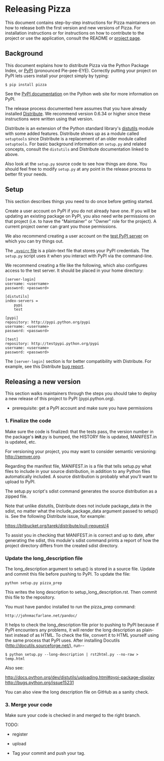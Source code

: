 Releasing Pizza
===============

This document contains step-by-step instructions for Pizza maintainers on
how to release both the first version and new versions of Pizza.
For installation instructions or for instructions on how to contribute to the
project or use the application, consult the README or
[project page](https://github.com/cjerdonek/groome-python-expected).


Background
----------

This document explains how to distribute Pizza via the Python Package Index,
or [PyPI](http://pypi.python.org/pypi) (pronounced Pie-pee-EYE).  Correctly
putting your project on PyPI lets users install your project simply by typing:

    $ pip install pizza

See the [PyPI documentation](http://docs.python.org/distutils/packageindex.html)
on the Python web site for more information on PyPI.

The release process documented here assumes that you have already installed
[Distribute](http://pypi.python.org/pypi/distribute).  We recommend version
0.6.34 or higher since these instructions were written using that version.

Distribute is an extension of the Python standard library's
[distutils](http://docs.python.org/distutils/index.html) module with
some added features.  Distribute shows up as a module called `setuptools`
since Distribute is a replacement of an older module called `setuptools`.
For basic background information on `setup.py` and related concepts,
consult the `distutils` and Distribute documentation linked to above.

Also look at the `setup.py` source code to see how things are done.  You
should feel free to modify `setup.py` at any point in the release process
to better fit your needs.


Setup
-----

This section describes things you need to do once before getting started.

Create a user account on PyPI if you do not already have one.  If you will
be updating an existing package on PyPI, you also need write permissions
on that project (i.e. to have the "Maintainer" or "Owner" role for the
project).  A current project owner can grant you those permissions.

We also recommend creating a user account on the
[test PyPI server](http://testpypi.python.org/pypi) on which you can
try things out.

The [`.pypirc` file](http://docs.python.org/dev/distutils/packageindex.html#the-pypirc-file)
is a plain-text file that stores your PyPI credentials.  The `setup.py`
script uses it when you interact with PyPI via the command-line.

We recommend creating a file like the following, which also configures
access to the test server.  It should be placed in your home directory:

    [server-login]
    username: <username>
    password: <password>

    [distutils]
    index-servers =
        pypi
        test

    [pypi]
    repository: http://pypi.python.org/pypi
    username: <username>
    password: <password>

    [test]
    repository: http://testpypi.python.org/pypi
    username: <username>
    password: <password>

The `[server-login]` section is for better compatibility with Distribute.
For example, see this Distribute
[bug report](https://bitbucket.org/tarek/distribute/issue/346/upload-fails-without-server-login-but).


Releasing a new version
-----------------------

This section walks maintainers through the steps you should take to deploy
a new release of this project to PyPI (pypi.python.org).


* prerequisite: get a PyPI account and make sure you have permissions

### 1. Finalize the code

Make sure the code is finalized: that the tests pass, the version number
in the package's __init__.py is bumped, the HISTORY file is updated,
MANIFEST.in is updated, etc.

For versioning your project, you may want to consider semantic versioning:
http://semver.org.

Regarding the manifest file, MANIFEST.in is a file that tells setup.py
what files to include in your source distribution, in addition to any
Python files automatically included.  A source distribution is probably what you'll want
to upload to PyPI.

The
setup.py script's sdist command generates the source distribution as a
zipped file.

Note that unlike
distutils, Distribute does not include package_data in the sdist, no matter
what the include_package_data argument passed to setup() is.  See the
following Distribute issue, for example:

https://bitbucket.org/tarek/distribute/pull-request/4

To assist you in checking that MANIFEST.in is correct and up to date, after
generating the sdist, this module's sdist command prints a report of how
the project directory differs from the created sdist directory.


### Update the long_description file

The long_description argument to setup() is stored in a source file.
Update and commit this file before pushing to PyPI.  To update the file:

    python setup.py pizza_prep

This writes the long description to setup_long_description.rst.  Then commit
this file to the repository.

You must have pandoc installed to run the pizza_prep command:

    http://johnmacfarlane.net/pandoc/

It helps to check the long_description file prior to pushing to PyPI because
if PyPI encounters any problems, it will render the long description as
plain-text instead of as HTML.  To check the file, convert it to HTML yourself
using the same process that PyPI uses.  After installing Docutils
(http://docutils.sourceforge.net/), run--

    $ python setup.py --long-description | rst2html.py --no-raw > temp.html

Also see:

  http://docs.python.org/dev/distutils/uploading.html#pypi-package-display
  http://bugs.python.org/issue15231

You can also view the long description file on GitHub as a sanity check.


### 3. Merge your code

Make sure your code is checked in and merged to the right branch.


TODO:

* register

* upload

* Tag your commit and push your tag.

